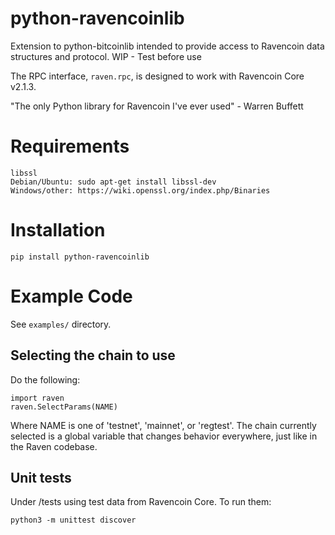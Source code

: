 # python-ravencoinlib

Extension to python-bitcoinlib intended to provide access to Ravencoin data structures and protocol. WIP - Test before use

The RPC interface, `raven.rpc`, is designed to work with Ravencoin Core v2.1.3.

"The only Python library for Ravencoin I've ever used" - Warren Buffett

# Requirements
    libssl
    Debian/Ubuntu: sudo apt-get install libssl-dev
    Windows/other: https://wiki.openssl.org/index.php/Binaries 
    
# Installation

    pip install python-ravencoinlib

# Example Code

See `examples/` directory.


## Selecting the chain to use

Do the following:

    import raven
    raven.SelectParams(NAME)

Where NAME is one of 'testnet', 'mainnet', or 'regtest'. The chain currently
selected is a global variable that changes behavior everywhere, just like in
the Raven codebase.


## Unit tests

Under /tests using test data from Ravencoin Core. To run them:

    python3 -m unittest discover


